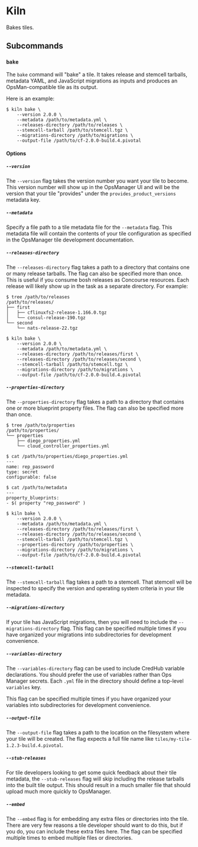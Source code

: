 # Kiln

Bakes tiles.

## Subcommands

### `bake`

The `bake` command will "bake" a tile. It takes release and stemcell tarballs,
metadata YAML, and JavaScript migrations as inputs and produces an
OpsMan-compatible tile as its output.

Here is an example:
```
$ kiln bake \
    --version 2.0.0 \
    --metadata /path/to/metadata.yml \
    --releases-directory /path/to/releases \
    --stemcell-tarball /path/to/stemcell.tgz \
    --migrations-directory /path/to/migrations \
    --output-file /path/to/cf-2.0.0-build.4.pivotal
```

#### Options

##### `--version`

The `--version` flag takes the version number you want your tile to become. This
version number will show up in the OpsManager UI and will be the version that
your tile "provides" under the `provides_product_versions` metadata key.

##### `--metadata`

Specify a file path to a tile metadata file for the `--metadata` flag. This
metadata file will contain the contents of your tile configuration as specified
in the OpsManager tile development documentation.

##### `--releases-directory`

The `--releases-directory` flag takes a path to a directory that contains one or
many release tarballs. The flag can also be specified more than once. This is
useful if you consume bosh releases as Concourse resources. Each release will
likely show up in the task as a separate directory. For example:
```
$ tree /path/to/releases
/path/to/releases/
├── first
│   ├── cflinuxfs2-release-1.166.0.tgz
│   └── consul-release-190.tgz
└── second
    └── nats-release-22.tgz

$ kiln bake \
    --version 2.0.0 \
    --metadata /path/to/metadata.yml \
    --releases-directory /path/to/releases/first \
    --releases-directory /path/to/releases/second \
    --stemcell-tarball /path/to/stemcell.tgz \
    --migrations-directory /path/to/migrations \
    --output-file /path/to/cf-2.0.0-build.4.pivotal
```

##### `--properties-directory`

The `--properties-directory` flag takes a path to a directory that contains one
or more blueprint property files. The flag can also be specified more than once.
```
$ tree /path/to/properties
/path/to/properties/
└── properties
    ├── diego_properties.yml
    └── cloud_controller_properties.yml

$ cat /path/to/properties/diego_properties.yml
---
name: rep_password
type: secret
configurable: false

$ cat /path/to/metadata
---
property_blueprints:
- $( property "rep_password" )

$ kiln bake \
    --version 2.0.0 \
    --metadata /path/to/metadata.yml \
    --releases-directory /path/to/releases/first \
    --releases-directory /path/to/releases/second \
    --stemcell-tarball /path/to/stemcell.tgz \
    --properties-directory /path/to/properties \
    --migrations-directory /path/to/migrations \
    --output-file /path/to/cf-2.0.0-build.4.pivotal
```

##### `--stemcell-tarball`

The `--stemcell-tarball` flag takes a path to a stemcell. That stemcell will be
inspected to specify the version and operating system criteria in your tile
metadata.

##### `--migrations-directory`

If your tile has JavaScript migrations, then you will need to include the
`--migrations-directory` flag. This flag can be specified multiple times if you
have organized your migrations into subdirectories for development convenience.

##### `--variables-directory`

The `--variables-directory` flag can be used to include CredHub variable
declarations. You should prefer the use of variables rather than Ops Manager
secrets. Each `.yml` file in the directory should define a top-level `variables`
key.

This flag can be specified multiple times if you have organized your
variables into subdirectories for development convenience.

##### `--output-file`

The `--output-file` flag takes a path to the location on the filesystem where
your tile will be created. The flag expects a full file name like
`tiles/my-tile-1.2.3-build.4.pivotal`.

##### `--stub-releases`

For tile developers looking to get some quick feedback about their tile
metadata, the `--stub-releases` flag will skip including the release tarballs
into the built tile output. This should result in a much smaller file that
should upload much more quickly to OpsManager.

##### `--embed`

The `--embed` flag is for embedding any extra files or directories into the
tile. There are very few reasons a tile developer should want to do this, but if
you do, you can include these extra files here. The flag can be specified
multiple times to embed multiple files or directories.
